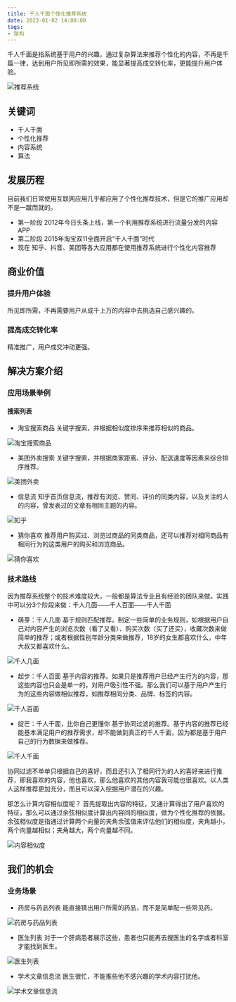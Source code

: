 ```yaml
---
title: 千人千面个性化推荐系统
date: 2023-01-02 14:00:00
tags:
- 架构
---
```


千人千面是指系统基于用户的兴趣，通过复杂算法来推荐个性化的内容，不再是千篇一律，达到用户所见即所需的效果，能显著提高成交转化率，更能提升用户体验。

![推荐系统](//www.fanhaobai.com/2023/01/recommender-system/19F578B4-4B33-4F28-AAE4-D4C71308A360.png)<!--more-->

## 关键词

* 千人千面
* 个性化推荐
* 内容系统
* 算法

## 发展历程

目前我们日常使用互联网应用几乎都应用了个性化推荐技术，但是它的推广应用却不是一蹴而就的。

* 第一阶段
2012年今日头条上线，第一个利用推荐系统进行流量分发的内容APP
* 第二阶段
2015年淘宝双11全面开启“千人千面”时代
* 现在
知乎、抖音、美团等各大应用都在使用推荐系统进行个性化内容推荐

## 商业价值
### 提升用户体验

所见即所需，不再需要用户从成千上万的内容中去挑选自己感兴趣的。

### 提高成交转化率

精准推广，用户成交冲动更强。

## 解决方案介绍

### 应用场景举例

#### 搜索列表

* 淘宝搜索商品
关键字搜索，并根据相似度排序来推荐相似的商品。

![淘宝搜索商品](//www.fanhaobai.com/2023/01/recommender-system/5D1A9AD7-9EDF-4607-A2D2-8B73D9FEA7B5.png)

* 美团外卖搜索
关键字搜索，并根据商家距离、评分、配送速度等因素来综合排序推荐。

![美团外卖](//www.fanhaobai.com/2023/01/recommender-system/7A956F05-52D9-4B2F-9466-62883F81958D.png)

* 信息流
知乎首页信息流，推荐有浏览、赞同、评价的同类内容，以及关注的人的内容，曾发表过的文章有相同主题的内容。

![知乎](//www.fanhaobai.com/2023/01/recommender-system/D1C891D1-878A-4B95-97D7-BBA7AFAB3467.png)

* 猜你喜欢
推荐用户购买过、浏览过商品的同类商品，还可以推荐对相同商品有相同行为的这类用户的购买和浏览商品。

![猜你喜欢](//www.fanhaobai.com/2023/01/recommender-system/74661B99-43E6-4532-9B93-AAB9469E5DD1.png)

### 技术路线

因为推荐系统整个的技术难度较大，一般都是算法专业且有经验的团队来做。实践中可以分3个阶段来做：千人几面——千人百面——千人千面

* 萌芽：千人几面
基于规则匹配推荐。制定一些简单的业务规则，如根据用户自己对内容产生的浏览次数（看了又看）、购买次数（买了还买），收藏次数来做简单的推荐；或者根据性别年龄分类来做推荐，18岁的女生都喜欢什么，中年大叔又都喜欢什么。

![千人几面](//www.fanhaobai.com/2023/01/recommender-system/E2A4D0D2-EA74-4130-A8CE-4B7FBD9E9E40.png)

* 起步：千人百面
基于内容的推荐。如果只是推荐用户已经产生行为的内容，那这些内容也只会是单一的，对用户吸引性不强。那么我们可以基于用户产生行为的这些内容做相似推荐，如推荐相同分类、品牌、标签的内容。

![千人百面](//www.fanhaobai.com/2023/01/recommender-system/5FF361FE-B7B5-4A01-9DA5-CF9AEC5B7462.png)

* 绽芒：千人千面，比你自己更懂你
基于协同过滤的推荐。基于内容的推荐已经能基本满足用户的推荐需求，却不能做到真正的千人千面，因为都是基于用户自己的行为数据来做推荐。

![千人千面](//www.fanhaobai.com/2023/01/recommender-system/41C31DFF-9546-413B-82A5-794DC47488B7.png)

协同过滤不单单只根据自己的喜好，而且还引入了相同行为的人的喜好来进行推荐，即我喜欢的内容，他也喜欢，那么他喜欢的其他内容我可能也很喜欢。以人类人这样推荐更加充分，而且可以深入挖掘用户潜在的兴趣。

那怎么计算内容相似度呢？
首先提取出内容的特征，又通计算得出了用户喜欢的特征，那么可以通过余弦相似度计算出内容间的相似度，做为个性化推荐的依据。余弦相似度是指通过计算两个向量的夹角余弦值来评估他们的相似度，夹角越小，两个向量越相似；夹角越大，两个向量越不同。

![内容相似度](//www.fanhaobai.com/2023/01/recommender-system/BD317F5E-8689-4139-BE07-FC82C6EEA69A.png)

## 我们的机会
### 业务场景

* 药房与药品列表
能直接猜出用户所需的药品，而不是简单配一些常见药。

![药房与药品列表](//www.fanhaobai.com/2023/01/recommender-system/B4417679-0FCA-4EA0-8E95-CAA95912C05E.png)

* 医生列表
对于一个肝病患者展示这些，患者也只能再去搜医生的名字或者科室才能找到医生。

![医生列表](//www.fanhaobai.com/2023/01/recommender-system/E7E33224-409F-44E4-8A39-EDA85F89435C.png)

* 学术文章信息流
医生很忙，不能推些他不感兴趣的学术内容打扰他。

![学术文章信息流](//www.fanhaobai.com/2023/01/recommender-system/97FD0BB9-EA8C-4BBD-BAAA-8721149084F3.png)
